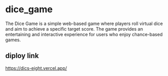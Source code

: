 # dice_game
The Dice Game is a simple web-based game where players roll virtual dice and aim to achieve a specific target score. The game provides an entertaining and interactive experience for users who enjoy chance-based games.
## diploy link  
https://dics-eight.vercel.app/
